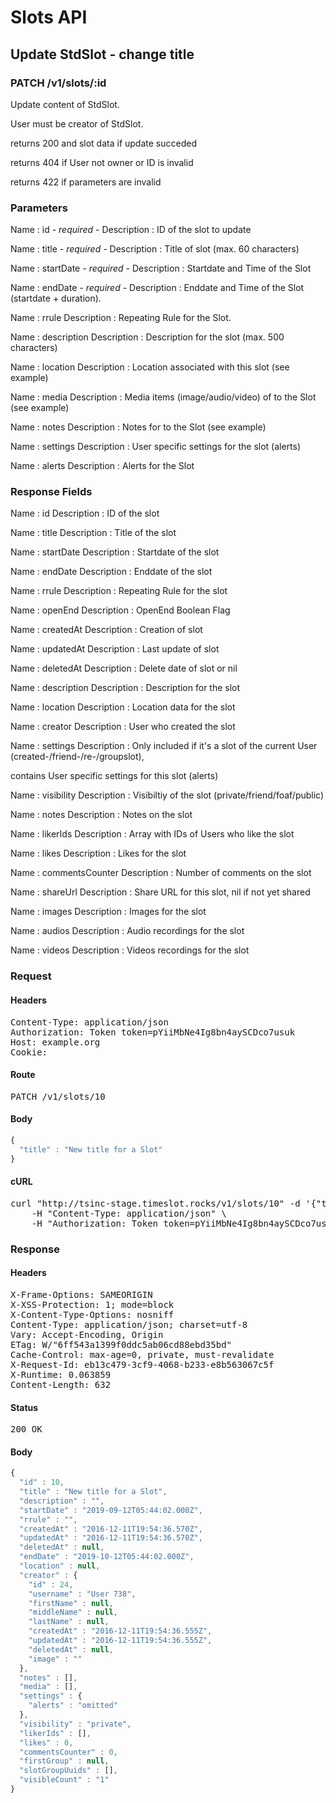 # Slots API

## Update StdSlot - change title

### PATCH /v1/slots/:id

Update content of StdSlot.

User must be creator of StdSlot.

returns 200 and slot data if update succeded 

returns 404 if User not owner or ID is invalid

returns 422 if parameters are invalid

### Parameters

Name : id *- required -*
Description : ID of the slot to update

Name : title *- required -*
Description : Title of slot (max. 60 characters)

Name : startDate *- required -*
Description : Startdate and Time of the Slot

Name : endDate *- required -*
Description : Enddate and Time of the Slot (startdate + duration).

Name : rrule
Description : Repeating Rule for the Slot.

Name : description
Description : Description for the slot (max. 500 characters)

Name : location
Description : Location associated with this slot (see example)

Name : media
Description : Media items (image/audio/video) of to the Slot (see example)

Name : notes
Description : Notes for to the Slot (see example)

Name : settings
Description : User specific settings for the slot (alerts)

Name : alerts
Description : Alerts for the Slot


### Response Fields

Name : id
Description : ID of the slot

Name : title
Description : Title of the slot

Name : startDate
Description : Startdate of the slot

Name : endDate
Description : Enddate of the slot

Name : rrule
Description : Repeating Rule for the slot

Name : openEnd
Description : OpenEnd Boolean Flag

Name : createdAt
Description : Creation of slot

Name : updatedAt
Description : Last update of slot

Name : deletedAt
Description : Delete date of slot or nil

Name : description
Description : Description for the slot

Name : location
Description : Location data for the slot

Name : creator
Description : User who created the slot

Name : settings
Description : Only included if it&#39;s a slot of the current User (created-/friend-/re-/groupslot),

contains User specific settings for this slot (alerts)

Name : visibility
Description : Visibiltiy of the slot (private/friend/foaf/public)

Name : notes
Description : Notes on the slot

Name : likerIds
Description : Array with IDs of Users who like the slot

Name : likes
Description : Likes for the slot

Name : commentsCounter
Description : Number of comments on the slot

Name : shareUrl
Description : Share URL for this slot, nil if not yet shared

Name : images
Description : Images for the slot

Name : audios
Description : Audio recordings for the slot

Name : videos
Description : Videos recordings for the slot

### Request

#### Headers

<pre>Content-Type: application/json
Authorization: Token token=pYiiMbNe4Ig8bn4aySCDco7usuk
Host: example.org
Cookie: </pre>

#### Route

<pre>PATCH /v1/slots/10</pre>

#### Body
```javascript
{
  "title" : "New title for a Slot"
}
```


#### cURL

<pre class="request">curl &quot;http://tsinc-stage.timeslot.rocks/v1/slots/10&quot; -d &#39;{&quot;title&quot;:&quot;New title for a Slot&quot;}&#39; -X PATCH \
	-H &quot;Content-Type: application/json&quot; \
	-H &quot;Authorization: Token token=pYiiMbNe4Ig8bn4aySCDco7usuk&quot;</pre>

### Response

#### Headers

<pre>X-Frame-Options: SAMEORIGIN
X-XSS-Protection: 1; mode=block
X-Content-Type-Options: nosniff
Content-Type: application/json; charset=utf-8
Vary: Accept-Encoding, Origin
ETag: W/&quot;6ff543a1399f0ddc5ab06cd88ebd35bd&quot;
Cache-Control: max-age=0, private, must-revalidate
X-Request-Id: eb13c479-3cf9-4068-b233-e8b563067c5f
X-Runtime: 0.063859
Content-Length: 632</pre>

#### Status

<pre>200 OK</pre>

#### Body

```javascript
{
  "id" : 10,
  "title" : "New title for a Slot",
  "description" : "",
  "startDate" : "2019-09-12T05:44:02.000Z",
  "rrule" : "",
  "createdAt" : "2016-12-11T19:54:36.570Z",
  "updatedAt" : "2016-12-11T19:54:36.570Z",
  "deletedAt" : null,
  "endDate" : "2019-10-12T05:44:02.000Z",
  "location" : null,
  "creator" : {
    "id" : 24,
    "username" : "User 738",
    "firstName" : null,
    "middleName" : null,
    "lastName" : null,
    "createdAt" : "2016-12-11T19:54:36.555Z",
    "updatedAt" : "2016-12-11T19:54:36.555Z",
    "deletedAt" : null,
    "image" : ""
  },
  "notes" : [],
  "media" : [],
  "settings" : {
    "alerts" : "omitted"
  },
  "visibility" : "private",
  "likerIds" : [],
  "likes" : 0,
  "commentsCounter" : 0,
  "firstGroup" : null,
  "slotGroupUuids" : [],
  "visibleCount" : "1"
}
```
